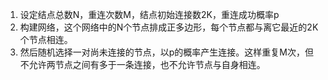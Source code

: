 1. 设定结点总数N，重连次数M，结点初始连接数2K，重连成功概率p
2. 构建网络，这个网络中的N个节点排成正多边形，每个节点都与离它最近的2K个节点相连。
3. 然后随机选择一对尚未连接的节点，以p的概率产生连接。这样重复M次，但不允许两节点之间有多于一条连接，也不允许节点与自身相连。